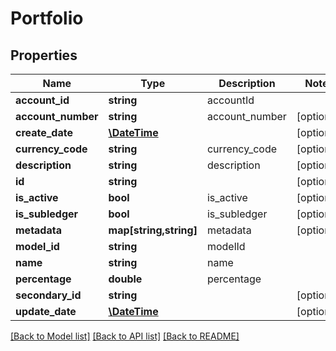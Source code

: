 # Portfolio

## Properties
Name | Type | Description | Notes
------------ | ------------- | ------------- | -------------
**account_id** | **string** | accountId | 
**account_number** | **string** | account_number | [optional] 
**create_date** | [**\DateTime**](\DateTime.md) |  | [optional] 
**currency_code** | **string** | currency_code | [optional] 
**description** | **string** | description | [optional] 
**id** | **string** |  | [optional] 
**is_active** | **bool** | is_active | [optional] 
**is_subledger** | **bool** | is_subledger | [optional] 
**metadata** | **map[string,string]** | metadata | [optional] 
**model_id** | **string** | modelId | 
**name** | **string** | name | 
**percentage** | **double** | percentage | 
**secondary_id** | **string** |  | [optional] 
**update_date** | [**\DateTime**](\DateTime.md) |  | [optional] 

[[Back to Model list]](../README.md#documentation-for-models) [[Back to API list]](../README.md#documentation-for-api-endpoints) [[Back to README]](../README.md)


